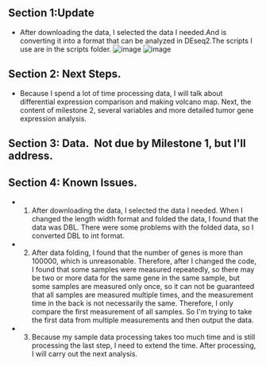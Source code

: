 ## Section 1:Update
* After downloading the data, I selected the data I needed.And is converting it into a format that can be analyzed in DEseq2.The scripts I use are in the scripts folder.
![image](https://user-images.githubusercontent.com/89620829/144680410-457efff8-9626-4a85-9db2-6564651d2ec3.png)
![image](https://user-images.githubusercontent.com/89620829/144680452-716dd6d6-f151-466c-a886-d4c2ce081585.png)



## Section 2: Next Steps.
* Because I spend a lot of time processing data, I will talk about differential expression comparison and making volcano map. Next, the content of milestone 2, several variables and more detailed tumor gene expression analysis.


## Section 3: Data.  Not due by Milestone 1, but I'll address.



## Section 4: Known Issues. 
* 1. After downloading the data, I selected the data I needed. When I changed the length width format and folded the data, I found that the data was DBL. There were some problems with the folded data, so I converted DBL to int format. 
* 2. After data folding, I found that the number of genes is more than 100000, which is unreasonable. Therefore, after I changed the code, I found that some samples were measured repeatedly, so there may be two or more data for the same gene in the same sample, but some samples are measured only once, so it can not be guaranteed that all samples are measured multiple times, and the measurement time in the back is not necessarily the same. Therefore, I only compare the first measurement of all samples. So I'm trying to take the first data from multiple measurements and then output the data.
* 3. Because my sample data processing takes too much time and is still processing the last step, I need to extend the time. After processing, I will carry out the next analysis.
